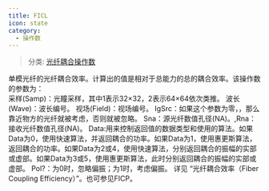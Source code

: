 ```yaml
---
title: FICL
icon: state
category:
  - 操作数
---
```


> 分类: [光纤耦合操作数](/hb/operands/131/887/  "Zemax 操作数 光纤耦合操作数")

单模光纤的光纤耦合效率。计算出的值是相对于总能力的总的耦合效率。该操作数的参数为：  
采样(Samp)：光瞳采样，其中1表示32×32，2表示64×64依次类推。 
波长(Wave)：波长编号。 
视场(Field)：视场编号。 
IgSrc：如果这个参数为零，，那么靠近物方的光纤就被考虑，否则就被忽略。 
Sna：源光纤数值孔径(NA)。,Rna：接收光纤数值孔径(NA)。 
Data:用来控制返回值的数据类型和使用的算法。如果Data为0，使用快速算法，并返回耦合的功率。如果Data为1，使用惠更斯算法，返回耦合的功率。如果Data为2或4，使用快速算法，分别返回耦合的振幅的实部或虚部。如果Data为3或5，使用惠更斯算法，此时分别返回耦合的振幅的实部或虚部。 
Pol?：为0时，忽略偏振；为1时，考虑偏振。 
详见 “光纤耦合效率（Fiber Coupling Efficiency）”。也可参见FICP。